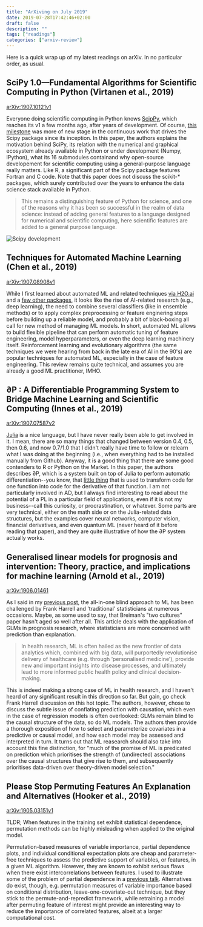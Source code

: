 ```yaml
---
title: "ArXiving on July 2019"
date: 2019-07-28T17:42:46+02:00
draft: false
description: ""
tags: ["readings"]
categories: ["arxiv-review"]
---
```


Here is a quick wrap up of my latest readings on arXiv. In no particular order, as usual.

<!--more-->

## SciPy 1.0—Fundamental Algorithms for Scientific Computing in Python (Virtanen et al., 2019)

[arXiv:1907.10121v1](https://arxiv.org/abs/1907.10121)

Everyone doing scientific computing in Python knows [ScipPy](https://scipy.org), which reaches its v1 a few months ago, after years of development. Of course, [this milestone](https://docs.scipy.org/doc/scipy/reference/release.1.0.0.html) was more of new stage in the continuous work that drives the Scipy package since its inception. In this paper, the authors explains the motivation behind SciPy, its relation with the numerical and graphical ecosystem already available in Python or under development (Numpy, IPython), what its 16 submodules containand why open-source developement for scientific computing using a general-purpose language really matters. Like R, a significant part of the Scipy package features Fortran and C code. Note that this paper does not discuss the scikit-\* packages, which surely contributed over the years to enhance the data science stack available in Python.

> This remains a distinguishing feature of Python for science, and one of the reasons why it has been so successful in the realm of data science: instead of adding general features to a language designed for numerical and scientific computing, here scientific features are added to a general purpose language.

![Scipy development](/img/2019-07-28-18-21-30.png)

## Techniques for Automated Machine Learning (Chen et al., 2019)

[arXiv:1907.08908v1](https://arxiv.org/abs/1907.08908)

While I first learned about automated ML and related techniques [via H2O.ai](http://docs.h2o.ai/h2o/latest-stable/h2o-docs/automl.html) and a [few other packages](/post/automated-ml/), it looks like the rise of AI-related research (e.g., deep learning), the need to combine several classifiers (like in ensemble methods) or to apply complex preprocessing or feature enginering steps before building up a reliable model, and probably a bit of black-boxing all call for new method of managing ML models. In short, automated ML allows to build flexible pipeline that can perform automatic tuning of feature engineering, model hyperparameters, or even the deep learning machinery itself. Reinforcement learning and evolutionary algorithms (the same techniques we were hearing from back in the late era of AI in the 90's) are popular techniques for automated ML, especially in the case of feature engineering. This review remains quite technical, and assumes you are already a good ML practitioner, IMHO.

## ∂P : A Differentiable Programming System to Bridge Machine Learning and Scientific Computing (Innes et al., 2019)

[arXiv:1907.07587v2](https://arxiv.org/abs/1907.07587)

[Julia](https://julialang.org) is a nice language, but I have never really been able to get involved in it. I mean, there are so many things that changed between version 0.4, 0.5, then 0.6, and now 0.7/1.0 that I didn't really have time to follow or relearn what I was doing at the beginning (i.e., when everything had to be installed manually from Github). Anyway, it is a good thing that there are some good contenders to R or Python on the Market. In this paper, the authors describes ∂P, which is a system built on top of Julia to perform automatic differentiation--you know, that [little thing](http://www.robots.ox.ac.uk/~tvg/publications/talks/autodiff.pdf) that is used to transform code for one function into code for the derivative of that function. I am not particularly involved in AD, but I always find interesting to read about the potential of a PL in a particular field of applications, even if it is not my business--call this curiosity, or procrastination, or whatever. Some parts are very technical, either on the math side or on the Julia-related data structures, but the examples cover neural networks, computer vision, financial derivatives, and even quantum ML (never heard of it before reading that paper), and they are quite illustrative of how the ∂P system actually works.

## Generalised linear models for prognosis and intervention: Theory, practice, and implications for machine learning (Arnold et al., 2019)

[arXiv:1906.01461](https://arxiv.org/abs/1906.01461)

As I said in my [previous post](/post/tech-review-july-2019/), the all-in-one blind approach to ML has been challenged by Frank Harrell and 'traditional' statisticians at numerous occasions. Maybe, as some used to say, that Breiman's "two cultures" paper hasn't aged so well after all. This article deals with the application of GLMs in prognosis research, where statisticians are more concerned with prediction than explanation.

> In health research, ML is often hailed as the new frontier of data analytics which, combined with big data, will purportedly revolutionise delivery of healthcare (e.g. through ‘personalised medicine’), provide new and important insights into disease processes, and ultimately lead to more informed public health policy and clinical decision-making.

This is indeed making a strong case of ML in health research, and I haven't heard of any significant result in this direction so far. But gain, go check Frank Harrell discussion on this hot topic. The authors, however, chose to discuss the subtle issue of conflating prediction with causation, which even in the case of regression models is often overlooked: GLMs remain blind to the causal structure of the data, so do ML models. The authors then provide a thorough exposition of how to select and parameterize covariates in a predictive or causal model, and how each model may be assessed and interpreted in turn. It turns out that ML reasearch should also take into account this fine distinction, for "much of the promise of ML is predicated on prediction which prioritises the strength of (undirected) associations over the causal structures that give rise to them, and subsequently prioritises data-driven over theory-driven model selection."

## Please Stop Permuting Features An Explanation and Alternatives (Hooker et al., 2019)

[arXiv:1905.03151v1](https://arxiv.org/abs/1905.03151)

TLDR; When features in the training set exhibit statistical dependence, permutation methods can be highly misleading when applied to the original model.

Permutation-based measures of variable importance, partial dependence plots, and individual conditional expectation plots are cheap and parameter-free techniques to assess the predictive support of variables, or features, in a given ML algorithm. However, they are known to exhibit serious flaws when there exist intercorrelations between features. I used to illustrate some of the problem of partial dependence in a [previous talk](/pub/mva_clinres.pdf). Alternatives do exist, though, e.g. permutation measures of variable importance based on conditional distribution, leave-one-covariate-out technique, but they stick to the permute-and-repredict framework, while retraining a model after permuting feature of interest might provide an interesting way to reduce the importance of correlated features, albeit at a larger computational cost.
